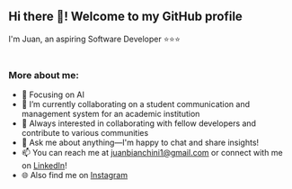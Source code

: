 ## Hi there 👋! Welcome to my GitHub profile 
I'm Juan, an aspiring Software Developer ⭐⭐⭐
<br><br>
### More about me:
- 🌱 Focusing on AI
- 🔭 I’m currently collaborating on a student communication and management system for an academic institution
- 👯 Always interested in collaborating with fellow developers and contribute to various communities
- 💬 Ask me about anything—I'm happy to chat and share insights!
- 📫 You can reach me at [juanbianchini1@gmail.com](mailto:juanbianchini1@gmail.com) or connect with me on [LinkedIn](https://www.linkedin.com/in/juanbianchini)!
- 🌐 Also find me on [Instagram](https://www.instagram.com/juanbianchini1)
  
<!--
**this is my 'README.md` file**
-->

